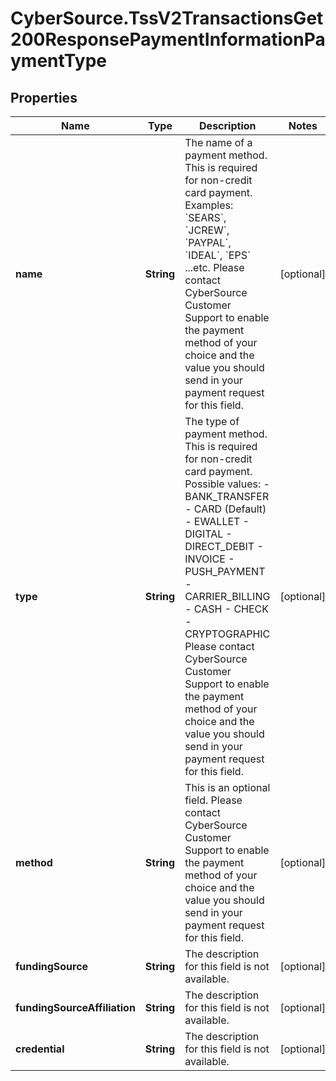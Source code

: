 # CyberSource.TssV2TransactionsGet200ResponsePaymentInformationPaymentType

## Properties
Name | Type | Description | Notes
------------ | ------------- | ------------- | -------------
**name** | **String** | The name of a payment method. This is required for non-credit card payment.  Examples: &#x60;SEARS&#x60;, &#x60;JCREW&#x60;, &#x60;PAYPAL&#x60;, &#x60;IDEAL&#x60;, &#x60;EPS&#x60; ...etc.  Please contact CyberSource Customer Support to enable the payment method of your choice and the value you should send in your payment request for this field.  | [optional] 
**type** | **String** | The type of payment method. This is required for non-credit card payment.  Possible values:  - BANK_TRANSFER  - CARD (Default)  - EWALLET  - DIGITAL  - DIRECT_DEBIT  - INVOICE  - PUSH_PAYMENT  - CARRIER_BILLING  - CASH  - CHECK  - CRYPTOGRAPHIC  Please contact CyberSource Customer Support to enable the payment method of your choice and the value you should send in your payment request for this field.  | [optional] 
**method** | **String** | This is an optional field.  Please contact CyberSource Customer Support to enable the payment method of your choice and the value you should send in your payment request for this field.  | [optional] 
**fundingSource** | **String** | The description for this field is not available. | [optional] 
**fundingSourceAffiliation** | **String** | The description for this field is not available. | [optional] 
**credential** | **String** | The description for this field is not available. | [optional] 


